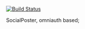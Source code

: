 [![Build Status](https://travis-ci.org/kiote/social-poster.png?branch=master)](https://travis-ci.org/kiote/social-poster)

SocialPoster, omniauth based;
